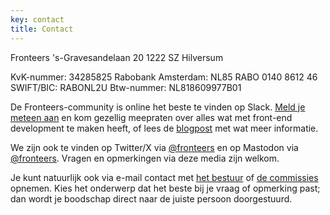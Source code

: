 ```yaml
---
key: contact
title: Contact
---
```


<section class="pre-formatted">
Fronteers
's-Gravesandelaan 20
1222 SZ Hilversum

KvK-nummer: 34285825
Rabobank Amsterdam: NL85 RABO 0140 8612 46
SWIFT/BIC: RABONL2U
Btw-nummer: NL818609977B01

</section>

De Fronteers-community is online het beste te vinden op Slack. [Meld je meteen aan](https://join.slack.com/t/fronteersnl/shared_invite/zt-1m0mbjbkh-LyrZgCPr1JzWBeASuTcnog) en kom gezellig meepraten over alles wat met front-end development te maken heeft, of lees de [blogpost](/nl/blog/2016/02/fronteers-op-slack.html) met wat meer informatie.

We zijn ook te vinden op Twitter/X via [@fronteers](https://twitter.com/fronteers) en op Mastodon via [@fronteers](https://front-end.social/@fronteers). Vragen en opmerkingen via deze media zijn welkom.

Je kunt natuurlijk ook via e-mail contact met [het bestuur](/nl/vereniging/bestuur) of [de commissies](/nl/vereniging/commissies) opnemen. Kies het onderwerp dat het beste bij je vraag of opmerking past; dan wordt je boodschap direct naar de juiste persoon doorgestuurd.
